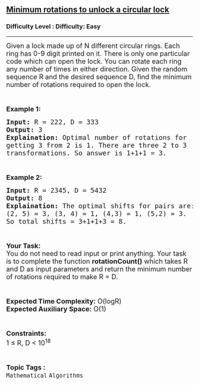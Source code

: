 <h2><a href="https://www.geeksforgeeks.org/problems/minimum-rotations-to-unlock-a-circular-lock1001/1?page=3&status=unsolved&sortBy=accuracy">Minimum rotations to unlock a circular lock</a></h2><h3>Difficulty Level : Difficulty: Easy</h3><hr><div class="problems_problem_content__Xm_eO"><p><span style="font-size:18px">Given a lock made up of N different circular rings. Each ring has 0-9 digit printed&nbsp;on it. There is only one particular code which can open the lock.&nbsp;You can rotate each ring any number of times in either direction. Given the random sequence R and the&nbsp;desired sequence D, find the minimum number of rotations required to open the lock.&nbsp;</span></p>

<p>&nbsp;</p>

<p><strong><span style="font-size:18px">Example 1:</span></strong></p>

<pre><span style="font-size:18px"><strong>Input:</strong> R = 222, D = 333
<strong>Output:</strong> 3
<strong>Explaination:</strong> Optimal number of rotations for 
getting 3 from 2 is 1. There are three 2 to 3 
transformations. So answer is 1+1+1 = 3.</span></pre>

<p>&nbsp;</p>

<p><strong><span style="font-size:18px">Example 2:</span></strong></p>

<pre><span style="font-size:18px"><strong>Input:</strong> R = 2345, D = 5432
<strong>Output:</strong> 8
<strong>Explaination:</strong> The optimal shifts for pairs are: 
(2, 5) = 3, (3, 4) = 1, (4,3) = 1, (5,2) = 3. 
So total shifts = 3+1+1+3 = 8.</span></pre>

<p>&nbsp;</p>

<p><span style="font-size:18px"><strong>Your Task:</strong><br>
You do not need to read input or print anything. Your task is to complete the function <strong>rotationCount()</strong> which takes R and D&nbsp;as input parameters and return the minimum number of rotations required to make R = D.</span></p>

<p>&nbsp;</p>

<p><span style="font-size:18px"><strong>Expected Time Complexity:</strong> O(logR)<br>
<strong>Expected Auxiliary Space:</strong> O(1)</span></p>

<p>&nbsp;</p>

<p><span style="font-size:18px"><strong>Constraints:</strong><br>
1 ≤ R, D &lt; 10<sup>18</sup></span></p>
</div><br><p><span style=font-size:18px><strong>Topic Tags : </strong><br><code>Mathematical</code>&nbsp;<code>Algorithms</code>&nbsp;